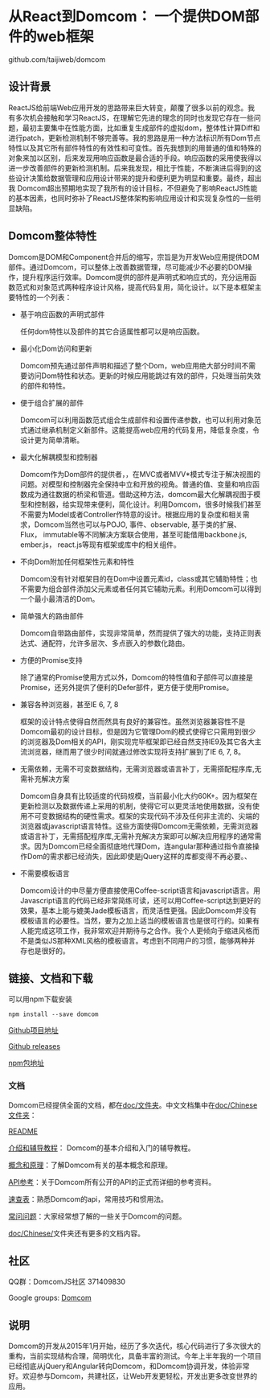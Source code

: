 # 从React到Domcom： 一个提供DOM部件的web框架

github.com/taijiweb/domcom


## 设计背景  
  
  ReactJS给前端Web应用开发的思路带来巨大转变，颠覆了很多以前的观念。我有多次机会接触和学习ReactJS，在理解它先进的理念的同时也发现它存在一些问题，最初主要集中在性能方面，比如重复生成部件的虚拟dom，整体性计算Diff和进行patch，更新检测机制不够完善等。我的思路是用一种方法标识所有Dom节点特性以及其它所有部件特性的有效性和可变性。首先我想到的用普通的值和特殊的对象来加以区别，后来发现用响应函数是最合适的手段。响应函数的采用使我得以进一步改善部件的更新检测机制。后来我发现，相比于性能，不断演进后得到的这些设计决策给数据管理和应用设计带来的提升和便利更为明显和重要。最终，超出我  Domcom超出预期地实现了我所有的设计目标，不但避免了影响ReactJS性能的基本因素，也同时弥补了ReactJS整体架构影响应用设计和实现复杂性的一些明显缺陷。


## Domcom整体特性

  Domcom是DOM和Component合并后的缩写，宗旨是为开发Web应用提供DOM部件。通过Domcom，可以整体上改善数据管理，尽可能减少不必要的DOM操作，提升程序运行效率。Domcom提供的部件是声明式和响应式的，充分运用函数范式和对象范式两种程序设计风格，提高代码复用，简化设计。以下是本框架主要特性的一个列表：

* 基于响应函数的声明式部件

  任何dom特性以及部件的其它合适属性都可以是响应函数。

* 最小化Dom访问和更新

  Domcom预先通过部件声明和描述了整个Dom，web应用绝大部分时间不需要访问Dom特性和状态。更新的时候应用能跳过有效的部件，只处理当前失效的部件和特性。

* 便于组合扩展的部件

  Domcom可以利用函数范式组合生成部件和设置传递参数，也可以利用对象范式通过继承机制定义新部件。这能提高web应用的代码复用，降低复杂度，令设计更为简单清晰。

* 最大化解耦模型和控制器

  Domcom作为Dom部件的提供者，，在MVC或者MVV*模式专注于解决视图的问题。对模型和控制器完全保持中立和开放的视角。普通的值、变量和响应函数成为通往数据的桥梁和管道。借助这种方法，domcom最大化解耦视图于模型和控制器，给实现带来便利，简化设计。利用Domcom，很多时候我们甚至不需要为Model或者Controller作特意的设计。根据应用的复杂度和相关需求，Domcom当然也可以与POJO, 事件、observable, 基于类的扩展、Flux， immutable等不同解决方案联合使用，甚至可能借用backbone.js, ember.js， react.js等现有框架或库中的相关组件。

* 不向Dom附加任何框架性元素和特性

  Domcom没有针对框架目的在Dom中设置元素id，class或其它辅助特性；也不需要为组合部件添加父元素或者任何其它辅助元素。利用Domcom可以得到一个最小最清洁的Dom。

* 简单强大的路由部件

  Domcom自带路由部件，实现非常简单，然而提供了强大的功能，支持正则表达式、通配符，允许多层次、多点嵌入的参数化路由。

* 方便的Promise支持

  除了通常的Promise使用方式以外，Domcom的特性值和子部件可以直接是Promise，还另外提供了便利的Defer部件，更方便于使用Promise。

* 兼容各种浏览器，甚至IE 6, 7, 8

  框架的设计特点使得自然而然具有良好的兼容性。虽然浏览器兼容性不是Domcom最初的设计目标，但是因为它管理Dom的模式使得它只需用到很少的浏览器及Dom相关的API，刚实现完毕框架即已经自然支持IE9及其它各大主流浏览器，继而用了很少时间就通过修改实现将支持扩展到了IE 6, 7, 8。

* 无需依赖，无需不可变数据结构，无需浏览器或语言补丁，无需搭配程序库,无需补充解决方案

  Domcom自身具有比较适度的代码规模，当前最小化大约60K+。因为框架在更新检测以及数据传递上采用的机制，使得它可以更灵活地使用数据，没有使用不可变数据结构的硬性需求。框架的实现代码不涉及任何非主流的、尖端的浏览器或javascript语言特性。这些方面使得Domcom无需依赖，无需浏览器或语言补丁，无需搭配程序库,无需补充解决方案即可以解决应用程序的通常需求。因为Domcom已经全面彻底地代理Dom，连angular那种通过指令直接操作Dom的需求都已经消失，因此即使是jQuery这样的库都变得不再必要。、

* 不需要模板语言

  Domcom设计的中尽量方便直接使用Coffee-script语言和javascript语言。用Javascript语言的代码已经非常简练可读，还可以用Coffee-script达到更好的效果，基本上能与媲美Jade模板语言，而灵活性更强。因此Domcom并没有模板语言的必要性。当然，要为之加上适当的模板语言也是很可行的。如果有人能完成这项工作，我非常欢迎并期待与之合作。我个人更倾向于缩进风格而不是类似JS那种XML风格的模板语言。考虑到不同用户的习惯，能够两种并存也是很好的。 

## 链接、文档和下载

  可以用npm下载安装

	npm install --save domcom

  [Github项目地址](https://www.github.com/taijiweb/domcom)

  [Github releases](https://github.com/taijiweb/domcom/releases)

  [npm包地址](https://www.npmjs.com/package/domcom)

### 文档

  Domcom已经提供全面的文档，都在[doc/文件夹](https://github.com/taijiweb/domcom/blob/master/doc)。中文文档集中在[doc/Chinese文件夹](https://github.com/taijiweb/domcom/blob/master/doc/Chinese)：

  [README](https://github.com/taijiweb/domcom/blob/master/doc/Chinese)

  [介绍和辅导教程](https://github.com/taijiweb/domcom/blob/master/doc/Chinese/介绍和辅导教程.md)： Domcom的基本介绍和入门的辅导教程。

  [概念和原理](https://github.com/taijiweb/domcom/blob/master/doc/Chinese/概念和原理.md)：了解Domcom有关的基本概念和原理。

  [API参考](https://github.com/taijiweb/domcom/blob/master/doc/Chinese/API参考.md)：关于Domcom所有公开的API的正式而详细的参考资料。

  [速查表](https://github.com/taijiweb/domcom/blob/master/doc/Chinese/速查表.md)：熟悉Domcom的api，常用技巧和惯用法。

  [常问问题](https://github.com/taijiweb/domcom/blob/master/doc/Chinese/常问问题.md)：大家经常想了解的一些关于Domcom的问题。

  [doc/Chinese/](https://github.com/taijiweb/domcom/blob/master/doc/Chinese)文件夹还有更多的文档内容。

## 社区

  QQ群：DomcomJS社区 371409830

  Google groups: [Domcom](https://groups.google.com/d/forum/domcom)

## 说明

  Domcom的开发从2015年1月开始，经历了多次迭代，核心代码进行了多次很大的重构，当前实现结构合理，简明优化，具备丰富的测试。今年上半年我的一个项目已经彻底从jQuery和Angular转向Domcom，和Domcom协调开发，体验非常好。欢迎参与Domcom，共建社区，让Web开发更轻松，开发出更多改变世界的应用。

  